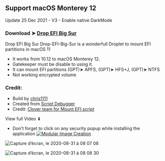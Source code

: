 <p align="center">
  
## Support macOS Monterey 12
  
Update 25 Dec 2021 - V3 - Enable native DarkMode
  
### Download ➤ [Drop EFI Big Sur](https://github.com/chris1111/Drop-EFI-Big-Sur/releases/tag/V3)
  
  
Drop EFI Big Sur
Drop-EFI-Big-Sur is a wonderfull Droplet to mount EFI partitions in macOS 11
- It works from 10.12 to macOS Monterey 12.
- Gatekeeper must be disable to using it.
- It can mount EFI partitions (GPT)➤ APFS, (GPT)➤ HFS+J, (GPT)➤ NTFS
- Not working encrypted volume

### Credit:
- Build by [chris1111](https://github.com/chris1111/)
- Created from [Script Debugger](https://latenightsw.com/)
- Credit: [Clover team for Mount EFI script](https://sourceforge.net/projects/cloverefiboot/)

View full Video ⬇︎

- Don't forget to click on any security popup while installing the application
[![Modular Image Creation](https://i.ibb.co/K5bFrB5/VIDEO.png)](https://youtu.be/d8JK5a6S4SY)


![Capture d’écran, le 2020-08-31 à 08 07 08](https://user-images.githubusercontent.com/6248794/91718432-547c2a80-eb61-11ea-9940-d45a435a2185.png)

![Capture d’écran, le 2020-08-31 à 08 08 30](https://user-images.githubusercontent.com/6248794/91718435-5514c100-eb61-11ea-954b-f662b9697890.png)


</p>
